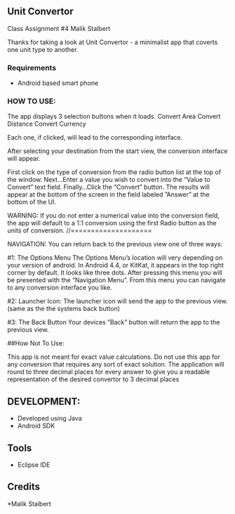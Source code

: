 ## Unit Convertor
Class Assignment #4
Malik Stalbert

Thanks for taking a look at Unit Convertor - a minimalist app that coverts one unit type to another.

### Requirements

* Android based smart phone


### HOW TO USE:

The app displays 3 selection buttons when it loads.
Convert Area
Convert Distance
Convert Currency

Each one, if clicked, will lead to the corresponding interface.

After selecting your destination from the start view, the conversion interface will appear.

First click on the type of conversion from the radio button list at the top of the window.
Next…Enter a value you wish to convert into the “Value to Convert” text field.
Finally…Click the “Convert” button.
The results will appear at the bottom of the screen in the field labeled ”Answer” at the bottom of the UI.



WARNING:
If you do not enter a numerical value into the conversion field, the app will default to a 1:1 conversion using the first Radio button as the units of conversion.
//====================

NAVIGATION:
You can return back to the previous view one of three ways:
 
#1: The Options Menu
The Options Menu’s location will very depending on your version of android.  In Android 4.4, or KitKat, it appears in the top right corner by default. It looks like three dots. After pressing this menu you will be presented with the “Navigation Menu”. From this menu you can navigate to any conversion interface you like.

#2: Launcher Icon:
The launcher icon will send the app to the previous view. (same as the the systems back button) 

#3: The Back Button
Your devices ”Back” button will return the app to the previous view.


##How Not To Use:

This app is not meant for exact value calculations. Do not use this app for any conversion that requires any sort of exact solution.
The application will round to three decimal places for every answer to give you a readable representation of the desired convertor to 3 decimal places



## DEVELOPMENT:

* Developed using Java
* Android SDK


## Tools
* Eclipse IDE

## Credits
*Malik Stalbert
